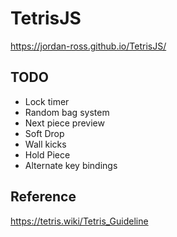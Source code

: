 # TetrisJS
https://jordan-ross.github.io/TetrisJS/

## TODO
- Lock timer
- Random bag system
- Next piece preview
- Soft Drop
- Wall kicks
- Hold Piece
- Alternate key bindings

## Reference 
https://tetris.wiki/Tetris_Guideline
